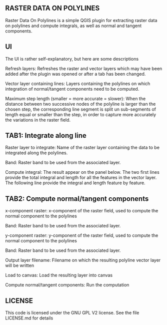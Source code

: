 RASTER DATA ON POLYLINES
------------------------

Raster Data On Polylines is a simple QGIS plugin for extracting raster data on polylines and compute integrals, as well as normal and tangent components.

UI
--
The UI is rather self-explanatory, but here are some descriptions

Refresh layers: 
Refreshes the raster and vector layers which may have been added after the plugin was opened or after a tab has been changed.

Vector layer containing lines:
Layers containing the polylines on which integration of normal/tangent components need to be computed. 

Maximum step length (smaller = more accurate = slower):
When the distance between two successive nodes of the polyline is larger than the chosen step, the corresponding line segment is split un sub-segments of length equal or smaller than the step, in order to capture more accurately the variations in the raster field.

TAB1: Integrate along line
--------------------------
Raster layer to integrate: 
Name of the raster layer containing the data to be integrated along the polylines.

Band:
Raster band to be used from the associated layer.

Compute integral:
The result appear on the panel below. The two first lines provide the total integral and length for all the features in the vector layer. The following line provide the integral and length feature by feature.

TAB2: Compute normal/tangent components
---------------------------------------
x-component raster:
x-component of the raster field, used to compute the normal component to the polylines

Band:
Raster band to be used from the associated layer.

y-component raster:
y-component of the raster field, used to compute the normal component to the polylines

Band:
Raster band to be used from the associated layer.

Output layer filename:
Filename on which the resulting polyline vector layer will be written

Load to canvas:
Load the resulting layer into canvas

Compute normal/tangent components:
Run the computation

LICENSE
-------
This code is licensed under the GNU GPL V2 license. See the file LICENSE.md for details
